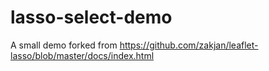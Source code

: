 # lasso-select-demo

A small demo forked from https://github.com/zakjan/leaflet-lasso/blob/master/docs/index.html
